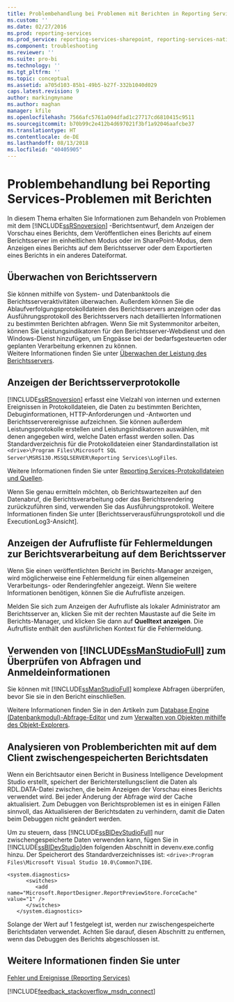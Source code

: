 ```yaml
---
title: Problembehandlung bei Problemen mit Berichten in Reporting Services | Microsoft-Dokumentation
ms.custom: ''
ms.date: 02/27/2016
ms.prod: reporting-services
ms.prod_service: reporting-services-sharepoint, reporting-services-native
ms.component: troubleshooting
ms.reviewer: ''
ms.suite: pro-bi
ms.technology: ''
ms.tgt_pltfrm: ''
ms.topic: conceptual
ms.assetid: a705d103-85b1-49b5-b27f-332b1040d029
caps.latest.revision: 9
author: markingmyname
ms.author: maghan
manager: kfile
ms.openlocfilehash: 7566afc5761a094dfad1c27717cd6810415c9511
ms.sourcegitcommit: b70b99c2e412b4d697021f3bf1a92046aafcbe37
ms.translationtype: HT
ms.contentlocale: de-DE
ms.lasthandoff: 08/13/2018
ms.locfileid: "40405905"
---
```

# <a name="troubleshoot--reporting-services-report-issues"></a>Problembehandlung bei Reporting Services-Problemen mit Berichten
In diesem Thema erhalten Sie Informationen zum Behandeln von Problemen mit dem [!INCLUDE[ssRSnoversion](../../includes/ssrsnoversion.md)] -Berichtsentwurf, dem Anzeigen der Vorschau eines Berichts, dem Veröffentlichen eines Berichts auf einem Berichtsserver im einheitlichen Modus oder im SharePoint-Modus, dem Anzeigen eines Berichts auf dem Berichtsserver oder dem Exportierten eines Berichts in ein anderes Dateiformat.  
## <a name="monitor-report-servers"></a>Überwachen von Berichtsservern  
Sie können mithilfe von System- und Datenbanktools die Berichtsserveraktivitäten überwachen. Außerdem können Sie die Ablaufverfolgungsprotokolldateien des Berichtsservers anzeigen oder das Ausführungsprotokoll des Berichtsservers nach detaillierten Informationen zu bestimmten Berichten abfragen. Wenn Sie mit Systemmonitor arbeiten, können Sie Leistungsindikatoren für den Berichtsserver-Webdienst und den Windows-Dienst hinzufügen, um Engpässe bei der bedarfsgesteuerten oder geplanten Verarbeitung erkennen zu können.  
Weitere Informationen finden Sie unter [Überwachen der Leistung des Berichtsservers](../../reporting-services/report-server/monitoring-report-server-performance.md).  
  
  
## <a name="view-the-report-server-logs"></a>Anzeigen der Berichtsserverprotokolle  
[!INCLUDE[ssRSnoversion](../../includes/ssrsnoversion.md)] erfasst eine Vielzahl von internen und externen Ereignissen in Protokolldateien, die Daten zu bestimmten Berichten, Debuginformationen, HTTP-Anforderungen und -Antworten und Berichtsserverereignisse aufzeichnen. Sie können außerdem Leistungsprotokolle erstellen und Leistungsindikatoren auswählen, mit denen angegeben wird, welche Daten erfasst werden sollen. Das Standardverzeichnis für die Protokolldateien einer Standardinstallation ist `<drive>\Program Files\Microsoft SQL Server\MSRS130.MSSQLSERVER\Reporting Services\LogFiles`.   
  
Weitere Informationen finden Sie unter [Reporting Services-Protokolldateien und Quellen](../../reporting-services/report-server/reporting-services-log-files-and-sources.md).  
  
Wenn Sie genau ermitteln möchten, ob Berichtswartezeiten auf den Datenabruf, die Berichtsverarbeitung oder das Berichtsrendering zurückzuführen sind, verwenden Sie das Ausführungsprotokoll. Weitere Informationen finden Sie unter [Berichtsserverausführungsprotokoll und die ExecutionLog3-Ansicht].   
  
## <a name="view-the-call-stack-for-report-processing-error-messages-on-the-report-server"></a>Anzeigen der Aufrufliste für Fehlermeldungen zur Berichtsverarbeitung auf dem Berichtsserver  
Wenn Sie einen veröffentlichten Bericht im Berichts-Manager anzeigen, wird möglicherweise eine Fehlermeldung für einen allgemeinen Verarbeitungs- oder Renderingfehler angezeigt. Wenn Sie weitere Informationen benötigen, können Sie die Aufrufliste anzeigen.   
  
Melden Sie sich zum Anzeigen der Aufrufliste als lokaler Administrator am Berichtsserver an, klicken Sie mit der rechten Maustaste auf die Seite im Berichts-Manager, und klicken Sie dann auf **Quelltext anzeigen**. Die Aufrufliste enthält den ausführlichen Kontext für die Fehlermeldung.  
  
## <a name="use-includessmanstudiofullincludesssmanstudiofullmd-to-verify-queries-and-credentials"></a>Verwenden von [!INCLUDE[ssManStudioFull](../../includes/ssmanstudiofull.md)] zum Überprüfen von Abfragen und Anmeldeinformationen  
Sie können mit [!INCLUDE[ssManStudioFull](../../includes/ssmanstudiofull.md)] komplexe Abfragen überprüfen, bevor Sie sie in den Bericht einschließen.   
  
Weitere Informationen finden Sie in den Artikeln zum [Database Engine (Datenbankmodul)-Abfrage-Editor](../../relational-databases/scripting/database-engine-query-editor-sql-server-management-studio.md) und zum [Verwalten von Objekten mithilfe des Objekt-Explorers](~/ssms/object/manage-objects-by-using-object-explorer.md).  
  
## <a name="analyze-problem-reports-with-report-data-cached-on-the-client"></a>Analysieren von Problemberichten mit auf dem Client zwischengespeicherten Berichtsdaten  
Wenn ein Berichtsautor einen Bericht in Business Intelligence Development Studio erstellt, speichert der Berichterstellungsclient die Daten als RDL.DATA-Datei zwischen, die beim Anzeigen der Vorschau eines Berichts verwendet wird. Bei jeder Änderung der Abfrage wird der Cache aktualisiert. Zum Debuggen von Berichtsproblemen ist es in einigen Fällen sinnvoll, das Aktualisieren der Berichtsdaten zu verhindern, damit die Daten beim Debuggen nicht geändert werden.   
  
Um zu steuern, dass [!INCLUDE[ssBIDevStudioFull](../../includes/ssbidevstudiofull.md)] nur zwischengespeicherte Daten verwenden kann, fügen Sie in [!INCLUDE[ssBIDevStudio](../../includes/ssbidevstudio.md)]den folgenden Abschnitt in devenv.exe.config hinzu. Der Speicherort des Standardverzeichnisses ist: `<drive>:Program Files\Microsoft Visual Studio 10.0\Common7\IDE`.   
  
```  
<system.diagnostics>  
      <switches>  
         <add name="Microsoft.ReportDesigner.ReportPreviewStore.ForceCache" value="1" />  
      </switches>  
   </system.diagnostics>  
```  
Solange der Wert auf 1 festgelegt ist, werden nur zwischengespeicherte Berichtsdaten verwendet. Achten Sie darauf, diesen Abschnitt zu entfernen, wenn das Debuggen des Berichts abgeschlossen ist.  
  
## <a name="see-also"></a>Weitere Informationen finden Sie unter  
[Fehler und Ereignisse (Reporting Services)](../../reporting-services/troubleshooting/errors-and-events-reference-reporting-services.md)  
  
  

[!INCLUDE[feedback_stackoverflow_msdn_connect](../../includes/feedback-stackoverflow-msdn-connect-md.md)]


